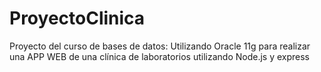 # ProyectoClinica
Proyecto del curso de bases de datos: Utilizando Oracle 11g para realizar una APP WEB de una clínica de laboratorios utilizando Node.js y express
